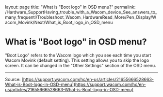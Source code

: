 layout: page
title: "What is "Boot logo" in OSD menu?"
permalink: /Hardware_SupportHaving_trouble_with_a_Wacom_device_See_answers_to_many_frequentl/Troubleshoot_Wacom_HardwareRead_More/Pen_Display/Wacom_Movink/Next/What_is_Boot_logo_in_OSD_menu

# What is "Boot logo" in OSD menu?

"Boot Logo" refers to the Wacom logo which you see each time you start Wacom Movink (default setting). This setting allows you to skip the logo screen. It can be changed in the "Other Settings" section of the OSD menu.

---
Source: [https://support.wacom.com/hc/en-us/articles/21655666528663-What-is-Boot-logo-in-OSD-menu](https://support.wacom.com/hc/en-us/articles/21655666528663-What-is-Boot-logo-in-OSD-menu)
